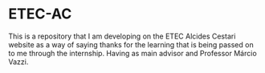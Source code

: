 # ETEC-AC
This is a repository that I am developing on the ETEC Alcides Cestari website as a way of saying thanks for the learning that is being passed on to me through the internship. Having as main advisor and Professor Márcio Vazzi.
